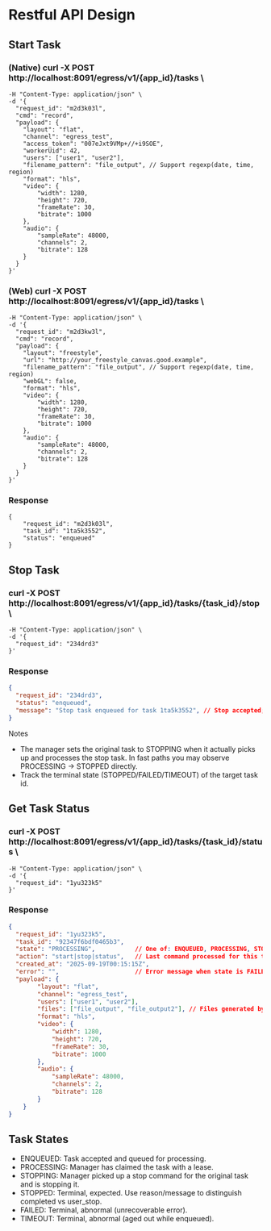 # Restful API Design

## Start Task

### (Native) curl -X POST http://localhost:8091/egress/v1/{app_id}/tasks \
    -H "Content-Type: application/json" \
    -d '{
      "request_id": "m2d3k03l",
      "cmd": "record",
      "payload": {
        "layout": "flat",
        "channel": "egress_test",
        "access_token": "007eJxt9VMp+//+i9SOE",
        "workerUid": 42,
        "users": ["user1", "user2"],
        "filename_pattern": "file_output", // Support regexp(date, time, region)
        "format": "hls",
        "video": {
            "width": 1280,
            "height": 720,
            "frameRate": 30,
            "bitrate": 1000
        },
        "audio": {
            "sampleRate": 48000,
            "channels": 2,
            "bitrate": 128
        }
      }
    }'

### (Web) curl -X POST http://localhost:8091/egress/v1/{app_id}/tasks \
    -H "Content-Type: application/json" \
    -d '{
      "request_id": "m2d3kw3l",
      "cmd": "record",
      "payload": {
        "layout": "freestyle",
        "url": "http://your_freestyle_canvas.good.example",
        "filename_pattern": "file_output", // Support regexp(date, time, region)
        "webGL": false,
        "format": "hls",
        "video": {
            "width": 1280,
            "height": 720,
            "frameRate": 30,
            "bitrate": 1000
        },
        "audio": {
            "sampleRate": 48000,
            "channels": 2,
            "bitrate": 128
        }
      }
    }'

### Response
    {
        "request_id": "m2d3k03l",
        "task_id": "1ta5k3552",
        "status": "enqueued"
    }

## Stop Task

### curl -X POST http://localhost:8091/egress/v1/{app_id}/tasks/{task_id}/stop \
    -H "Content-Type: application/json" \
    -d '{
      "request_id": "234drd3"
    }'

### Response

```json
{
  "request_id": "234drd3",
  "status": "enqueued",
  "message": "Stop task enqueued for task 1ta5k3552", // Stop accepted; manager will set STOPPING when picked up
}
```

Notes
- The manager sets the original task to STOPPING when it actually picks up and processes
  the stop task. In fast paths you may observe PROCESSING → STOPPED directly.
- Track the terminal state (STOPPED/FAILED/TIMEOUT) of the target task id.

## Get Task Status

### curl -X POST http://localhost:8091/egress/v1/{app_id}/tasks/{task_id}/status \
    -H "Content-Type: application/json" \
    -d '{
      "request_id": "1yu323k5"
    }'

### Response

```json
{
  "request_id": "1yu323k5",
  "task_id": "92347f6bdf0465b3",
  "state": "PROCESSING",           // One of: ENQUEUED, PROCESSING, STOPPING, STOPPED, FAILED, TIMEOUT
  "action": "start|stop|status",   // Last command processed for this task id
  "created_at": "2025-09-19T00:15:15Z",
  "error": "",                     // Error message when state is FAILED
  "payload": {
        "layout": "flat",
        "channel": "egress_test",
        "users": ["user1", "user2"],
        "files": ["file_output", "file_output2"], // Files generated by this task
        "format": "hls",
        "video": {
            "width": 1280,
            "height": 720,
            "frameRate": 30,
            "bitrate": 1000
        },
        "audio": {
            "sampleRate": 48000,
            "channels": 2,
            "bitrate": 128
        }
    }
}
```

## Task States

- ENQUEUED: Task accepted and queued for processing.
- PROCESSING: Manager has claimed the task with a lease.
- STOPPING: Manager picked up a stop command for the original task and is stopping it.
- STOPPED: Terminal, expected. Use reason/message to distinguish completed vs user_stop.
- FAILED: Terminal, abnormal (unrecoverable error).
- TIMEOUT: Terminal, abnormal (aged out while enqueued).
